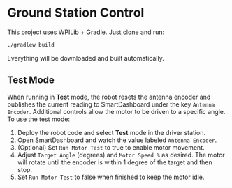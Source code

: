 # Ground Station Control

This project uses WPILib + Gradle. Just clone and run:

```bash
./gradlew build
```

Everything will be downloaded and built automatically.

## Test Mode

When running in **Test** mode, the robot resets the antenna encoder and
publishes the current reading to SmartDashboard under the key `Antenna Encoder`.
Additional controls allow the motor to be driven to a specific angle. To use
the test mode:

1. Deploy the robot code and select **Test** mode in the driver station.
2. Open SmartDashboard and watch the value labeled `Antenna Encoder`.
3. (Optional) Set `Run Motor Test` to true to enable motor movement.
4. Adjust `Target Angle` (degrees) and `Motor Speed %` as desired. The motor
   will rotate until the encoder is within 1 degree of the target and then stop.
5. Set `Run Motor Test` to false when finished to keep the motor idle.
